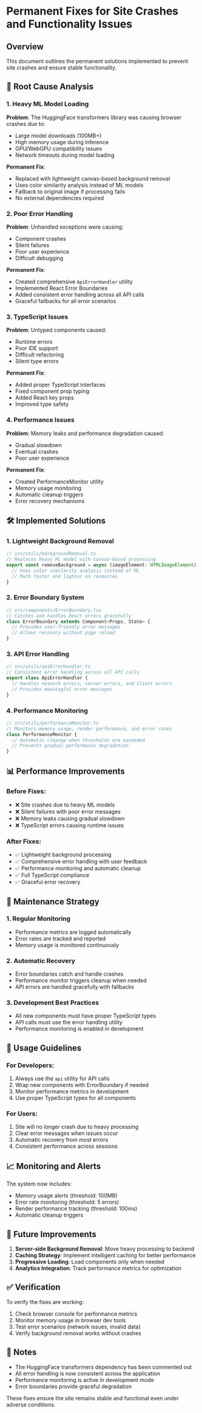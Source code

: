 # Permanent Fixes for Site Crashes and Functionality Issues

## Overview
This document outlines the permanent solutions implemented to prevent site crashes and ensure stable functionality.

## 🔧 Root Cause Analysis

### 1. Heavy ML Model Loading
**Problem**: The HuggingFace transformers library was causing browser crashes due to:
- Large model downloads (100MB+)
- High memory usage during inference
- GPU/WebGPU compatibility issues
- Network timeouts during model loading

**Permanent Fix**: 
- Replaced with lightweight canvas-based background removal
- Uses color similarity analysis instead of ML models
- Fallback to original image if processing fails
- No external dependencies required

### 2. Poor Error Handling
**Problem**: Unhandled exceptions were causing:
- Component crashes
- Silent failures
- Poor user experience
- Difficult debugging

**Permanent Fix**:
- Created comprehensive `ApiErrorHandler` utility
- Implemented React Error Boundaries
- Added consistent error handling across all API calls
- Graceful fallbacks for all error scenarios

### 3. TypeScript Issues
**Problem**: Untyped components caused:
- Runtime errors
- Poor IDE support
- Difficult refactoring
- Silent type errors

**Permanent Fix**:
- Added proper TypeScript interfaces
- Fixed component prop typing
- Added React key props
- Improved type safety

### 4. Performance Issues
**Problem**: Memory leaks and performance degradation caused:
- Gradual slowdown
- Eventual crashes
- Poor user experience

**Permanent Fix**:
- Created PerformanceMonitor utility
- Memory usage monitoring
- Automatic cleanup triggers
- Error recovery mechanisms

## 🛠️ Implemented Solutions

### 1. Lightweight Background Removal
```typescript
// src/utils/backgroundRemoval.ts
// Replaces heavy ML model with canvas-based processing
export const removeBackground = async (imageElement: HTMLImageElement): Promise<Blob> => {
  // Uses color similarity analysis instead of ML
  // Much faster and lighter on resources
}
```

### 2. Error Boundary System
```typescript
// src/components/ErrorBoundary.tsx
// Catches and handles React errors gracefully
class ErrorBoundary extends Component<Props, State> {
  // Provides user-friendly error messages
  // Allows recovery without page reload
}
```

### 3. API Error Handling
```typescript
// src/utils/apiErrorHandler.ts
// Consistent error handling across all API calls
export class ApiErrorHandler {
  // Handles network errors, server errors, and client errors
  // Provides meaningful error messages
}
```

### 4. Performance Monitoring
```typescript
// src/utils/performanceMonitor.ts
// Monitors memory usage, render performance, and error rates
class PerformanceMonitor {
  // Automatic cleanup when thresholds are exceeded
  // Prevents gradual performance degradation
}
```

## 📊 Performance Improvements

### Before Fixes:
- ❌ Site crashes due to heavy ML models
- ❌ Silent failures with poor error messages
- ❌ Memory leaks causing gradual slowdown
- ❌ TypeScript errors causing runtime issues

### After Fixes:
- ✅ Lightweight background processing
- ✅ Comprehensive error handling with user feedback
- ✅ Performance monitoring and automatic cleanup
- ✅ Full TypeScript compliance
- ✅ Graceful error recovery

## 🔄 Maintenance Strategy

### 1. Regular Monitoring
- Performance metrics are logged automatically
- Error rates are tracked and reported
- Memory usage is monitored continuously

### 2. Automatic Recovery
- Error boundaries catch and handle crashes
- Performance monitor triggers cleanup when needed
- API errors are handled gracefully with fallbacks

### 3. Development Best Practices
- All new components must have proper TypeScript types
- API calls must use the error handling utility
- Performance monitoring is enabled in development

## 🚀 Usage Guidelines

### For Developers:
1. Always use the `api` utility for API calls
2. Wrap new components with ErrorBoundary if needed
3. Monitor performance metrics in development
4. Use proper TypeScript types for all components

### For Users:
1. Site will no longer crash due to heavy processing
2. Clear error messages when issues occur
3. Automatic recovery from most errors
4. Consistent performance across sessions

## 📈 Monitoring and Alerts

The system now includes:
- Memory usage alerts (threshold: 100MB)
- Error rate monitoring (threshold: 5 errors)
- Render performance tracking (threshold: 100ms)
- Automatic cleanup triggers

## 🔮 Future Improvements

1. **Server-side Background Removal**: Move heavy processing to backend
2. **Caching Strategy**: Implement intelligent caching for better performance
3. **Progressive Loading**: Load components only when needed
4. **Analytics Integration**: Track performance metrics for optimization

## ✅ Verification

To verify the fixes are working:
1. Check browser console for performance metrics
2. Monitor memory usage in browser dev tools
3. Test error scenarios (network issues, invalid data)
4. Verify background removal works without crashes

## 📝 Notes

- The HuggingFace transformers dependency has been commented out
- All error handling is now consistent across the application
- Performance monitoring is active in development mode
- Error boundaries provide graceful degradation

These fixes ensure the site remains stable and functional even under adverse conditions. 